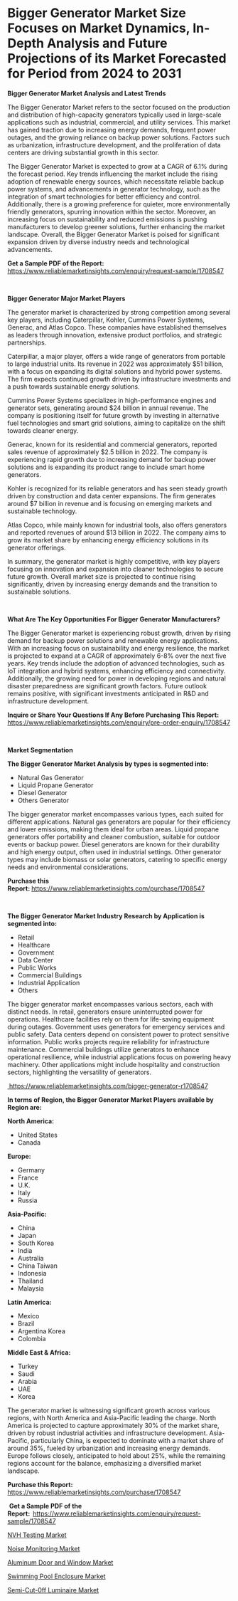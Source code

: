 <p><h1>Bigger Generator Market Size Focuses on Market Dynamics, In-Depth Analysis and Future Projections of its Market Forecasted for Period from 2024 to 2031</h1></p><p><strong>Bigger Generator Market Analysis and Latest Trends</strong></p>
<p><p>The Bigger Generator Market refers to the sector focused on the production and distribution of high-capacity generators typically used in large-scale applications such as industrial, commercial, and utility services. This market has gained traction due to increasing energy demands, frequent power outages, and the growing reliance on backup power solutions. Factors such as urbanization, infrastructure development, and the proliferation of data centers are driving substantial growth in this sector.</p><p>The Bigger Generator Market is expected to grow at a CAGR of 6.1% during the forecast period. Key trends influencing the market include the rising adoption of renewable energy sources, which necessitate reliable backup power systems, and advancements in generator technology, such as the integration of smart technologies for better efficiency and control. Additionally, there is a growing preference for quieter, more environmentally friendly generators, spurring innovation within the sector. Moreover, an increasing focus on sustainability and reduced emissions is pushing manufacturers to develop greener solutions, further enhancing the market landscape. Overall, the Bigger Generator Market is poised for significant expansion driven by diverse industry needs and technological advancements.</p></p>
<p><strong>Get a Sample PDF of the Report:&nbsp;</strong> <a href="https://www.reliablemarketinsights.com/enquiry/request-sample/1708547?utm_campaign=1393&utm_medium=2&utm_source=Github&utm_content=ia&utm_term=21102024&utm_id=bigger-generator">https://www.reliablemarketinsights.com/enquiry/request-sample/1708547</a></p>
<p>&nbsp;</p>
<p><strong>Bigger Generator Major Market Players</strong></p>
<p><p>The generator market is characterized by strong competition among several key players, including Caterpillar, Kohler, Cummins Power Systems, Generac, and Atlas Copco. These companies have established themselves as leaders through innovation, extensive product portfolios, and strategic partnerships.</p><p>Caterpillar, a major player, offers a wide range of generators from portable to large industrial units. Its revenue in 2022 was approximately $51 billion, with a focus on expanding its digital solutions and hybrid power systems. The firm expects continued growth driven by infrastructure investments and a push towards sustainable energy solutions.</p><p>Cummins Power Systems specializes in high-performance engines and generator sets, generating around $24 billion in annual revenue. The company is positioning itself for future growth by investing in alternative fuel technologies and smart grid solutions, aiming to capitalize on the shift towards cleaner energy.</p><p>Generac, known for its residential and commercial generators, reported sales revenue of approximately $2.5 billion in 2022. The company is experiencing rapid growth due to increasing demand for backup power solutions and is expanding its product range to include smart home generators.</p><p>Kohler is recognized for its reliable generators and has seen steady growth driven by construction and data center expansions. The firm generates around $7 billion in revenue and is focusing on emerging markets and sustainable technology.</p><p>Atlas Copco, while mainly known for industrial tools, also offers generators and reported revenues of around $13 billion in 2022. The company aims to grow its market share by enhancing energy efficiency solutions in its generator offerings.</p><p>In summary, the generator market is highly competitive, with key players focusing on innovation and expansion into cleaner technologies to secure future growth. Overall market size is projected to continue rising significantly, driven by increasing energy demands and the transition to sustainable solutions.</p></p>
<p>&nbsp;</p>
<p><strong>What Are The Key Opportunities For Bigger Generator Manufacturers?</strong></p>
<p><p>The Bigger Generator market is experiencing robust growth, driven by rising demand for backup power solutions and renewable energy applications. With an increasing focus on sustainability and energy resilience, the market is projected to expand at a CAGR of approximately 6-8% over the next five years. Key trends include the adoption of advanced technologies, such as IoT integration and hybrid systems, enhancing efficiency and connectivity. Additionally, the growing need for power in developing regions and natural disaster preparedness are significant growth factors. Future outlook remains positive, with significant investments anticipated in R&D and infrastructure development.</p></p>
<p><strong>Inquire or Share Your Questions If Any Before Purchasing This Report:</strong> <a href="https://www.reliablemarketinsights.com/enquiry/pre-order-enquiry/1708547?utm_campaign=1393&utm_medium=2&utm_source=Github&utm_content=ia&utm_term=21102024&utm_id=bigger-generator">https://www.reliablemarketinsights.com/enquiry/pre-order-enquiry/1708547</a></p>
<p>&nbsp;</p>
<p><strong>Market Segmentation</strong></p>
<p><strong>The Bigger Generator Market Analysis by types is segmented into:</strong></p>
<p><ul><li>Natural Gas Generator</li><li>Liquid Propane Generator</li><li>Diesel Generator</li><li>Others Generator</li></ul></p>
<p><p>The bigger generator market encompasses various types, each suited for different applications. Natural gas generators are popular for their efficiency and lower emissions, making them ideal for urban areas. Liquid propane generators offer portability and cleaner combustion, suitable for outdoor events or backup power. Diesel generators are known for their durability and high energy output, often used in industrial settings. Other generator types may include biomass or solar generators, catering to specific energy needs and environmental considerations.</p></p>
<p><strong>Purchase this Report:&nbsp;</strong><a href="https://www.reliablemarketinsights.com/purchase/1708547?utm_campaign=1393&utm_medium=2&utm_source=Github&utm_content=ia&utm_term=21102024&utm_id=bigger-generator">https://www.reliablemarketinsights.com/purchase/1708547</a></p>
<p>&nbsp;</p>
<p><strong>The Bigger Generator Market Industry Research by Application is segmented into:</strong></p>
<p><ul><li>Retail</li><li>Healthcare</li><li>Government</li><li>Data Center</li><li>Public Works</li><li>Commercial Buildings</li><li>Industrial Application</li><li>Others</li></ul></p>
<p><p>The bigger generator market encompasses various sectors, each with distinct needs. In retail, generators ensure uninterrupted power for operations. Healthcare facilities rely on them for life-saving equipment during outages. Government uses generators for emergency services and public safety. Data centers depend on consistent power to protect sensitive information. Public works projects require reliability for infrastructure maintenance. Commercial buildings utilize generators to enhance operational resilience, while industrial applications focus on powering heavy machinery. Other applications might include hospitality and construction sectors, highlighting the versatility of generators.</p></p>
<p><a href="https://www.reliablemarketinsights.com/bigger-generator-r1708547?utm_campaign=1393&utm_medium=2&utm_source=Github&utm_content=ia&utm_term=21102024&utm_id=bigger-generator">&nbsp;https://www.reliablemarketinsights.com/bigger-generator-r1708547</a></p>
<p><strong>In terms of Region, the Bigger Generator Market Players available by Region are:</strong></p>
<p>
    <p> <strong> North America: </strong>
        <ul>
            <li>United States</li>
            <li>Canada</li>
        </ul>
        </p> 
    <p> <strong> Europe: </strong>
        <ul>
            <li>Germany</li>
            <li>France</li>
            <li>U.K.</li>
            <li>Italy</li>
            <li>Russia</li>
        </ul>
        </p> 
    <p> <strong> Asia-Pacific: </strong>
        <ul>
            <li>China</li>
            <li>Japan</li>
            <li>South Korea</li>
            <li>India</li>
            <li>Australia</li>
            <li>China Taiwan</li>
            <li>Indonesia</li>
            <li>Thailand</li>
            <li>Malaysia</li>
        </ul>
        </p> 
    <p> <strong> Latin America: </strong>
        <ul>
            <li>Mexico</li>
            <li>Brazil</li>
            <li>Argentina Korea</li>
            <li>Colombia</li>
        </ul>
        </p> 
    <p> <strong> Middle East & Africa: </strong>
        <ul>
            <li>Turkey</li>
            <li>Saudi</li>
            <li>Arabia</li>
            <li>UAE</li>
            <li>Korea</li>
        </ul>
    </p>
    </p>
<p><p>The generator market is witnessing significant growth across various regions, with North America and Asia-Pacific leading the charge. North America is projected to capture approximately 30% of the market share, driven by robust industrial activities and infrastructure development. Asia-Pacific, particularly China, is expected to dominate with a market share of around 35%, fueled by urbanization and increasing energy demands. Europe follows closely, anticipated to hold about 25%, while the remaining regions account for the balance, emphasizing a diversified market landscape.</p></p>
<p><strong>Purchase this Report: </strong><a href="https://www.reliablemarketinsights.com/purchase/1708547?utm_campaign=1393&utm_medium=2&utm_source=Github&utm_content=ia&utm_term=21102024&utm_id=bigger-generator">https://www.reliablemarketinsights.com/purchase/1708547</a></p>
<p>&nbsp;<strong>Get a Sample PDF of the Report:&nbsp;&nbsp;</strong><a href="https://www.reliablemarketinsights.com/enquiry/request-sample/1708547?utm_campaign=1393&utm_medium=2&utm_source=Github&utm_content=ia&utm_term=21102024&utm_id=bigger-generator">https://www.reliablemarketinsights.com/enquiry/request-sample/1708547</a></p>
<p><strong></strong></p>
<p><p><a href="https://www.linkedin.com/pulse/nvh-testing-market-analysis-report-global-insights-region-upyif?utm_campaign=1393&utm_medium=2&utm_source=Github&utm_content=ia&utm_term=21102024&utm_id=bigger-generator">NVH Testing Market</a></p><p><a href="https://www.linkedin.com/pulse/noise-monitoring-market-trends-detailed-study-its-segmentation-tng4f?utm_campaign=1393&utm_medium=2&utm_source=Github&utm_content=ia&utm_term=21102024&utm_id=bigger-generator">Noise Monitoring Market</a></p><p><a href="https://www.linkedin.com/pulse/aluminum-door-window-market-trends-detailed-study-its-segmentation-hpxbf?utm_campaign=1393&utm_medium=2&utm_source=Github&utm_content=ia&utm_term=21102024&utm_id=bigger-generator">Aluminum Door and Window Market</a></p><p><a href="https://issuu.com/reportprime-2/docs/swimming-pool-enclosure-market-size_80d1d3f666b459?utm_campaign=1393&utm_medium=2&utm_source=Github&utm_content=ia&utm_term=21102024&utm_id=bigger-generator">Swimming Pool Enclosure Market</a></p><p><a href="https://github.com/BellAuer/Market-Research-Report-List-1/blob/main/semi-cut-0ff-luminaire-market.md?utm_campaign=1393&utm_medium=2&utm_source=Github&utm_content=ia&utm_term=21102024&utm_id=bigger-generator">Semi-Cut-0ff Luminaire Market</a></p></p>